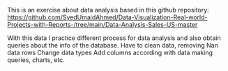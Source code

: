This is an exercise about data analysis based in this github repository: https://github.com/SyedUmaidAhmed/Data-Visualization-Real-world-Projects-with-Reports-/tree/main/Data-Analysis-Sales-US-master

With this data I practice different process for data analysis and also obtain queries about the info of the database.
Have to clean data, removing Nan data rows
Change data types
Add columns according with data
making queries, charts, etc.




